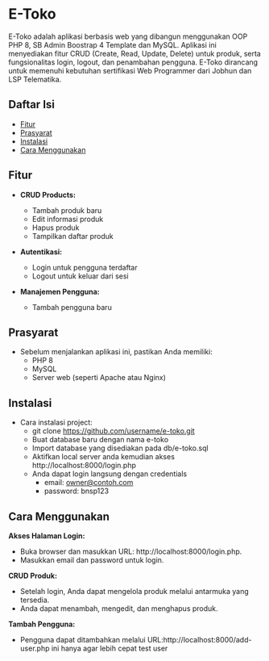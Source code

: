 # E-Toko

E-Toko adalah aplikasi berbasis web yang dibangun menggunakan OOP PHP 8, SB Admin Boostrap 4 Template dan MySQL. Aplikasi ini menyediakan fitur CRUD (Create, Read, Update, Delete) untuk produk, serta fungsionalitas login, logout, dan penambahan pengguna. E-Toko dirancang untuk memenuhi kebutuhan sertifikasi Web Programmer dari Jobhun dan LSP Telematika.

## Daftar Isi
- [Fitur](#fitur)
- [Prasyarat](#prasyarat)
- [Instalasi](#instalasi)
- [Cara Menggunakan](#cara-menggunakan)

## Fitur

- **CRUD Products:** 
    - Tambah produk baru
    - Edit informasi produk
    - Hapus produk
    - Tampilkan daftar produk

- **Autentikasi:**
    - Login untuk pengguna terdaftar
    - Logout untuk keluar dari sesi

- **Manajemen Pengguna:**
    - Tambah pengguna baru

## Prasyarat

- Sebelum menjalankan aplikasi ini, pastikan Anda memiliki:
    - PHP 8
    - MySQL
    - Server web (seperti Apache atau Nginx)

## Instalasi

- Cara instalasi project:
    - git clone https://github.com/username/e-toko.git
    - Buat database baru dengan nama e-toko
    - Import database yang disediakan pada db/e-toko.sql
    - Aktifkan local server anda kemudian akses http://localhost:8000/login.php
    - Anda dapat login langsung dengan credentials
        - email: owner@contoh.com
        - password: bnsp123

## Cara Menggunakan

**Akses Halaman Login:**
   - Buka browser dan masukkan URL: http://localhost:8000/login.php.
   - Masukkan email dan password untuk login.

**CRUD Produk:**
   - Setelah login, Anda dapat mengelola produk melalui antarmuka yang tersedia.
   - Anda dapat menambah, mengedit, dan menghapus produk.

**Tambah Pengguna:**
   - Pengguna dapat ditambahkan melalui URL:http://localhost:8000/add-user.php ini hanya agar lebih cepat test user 
